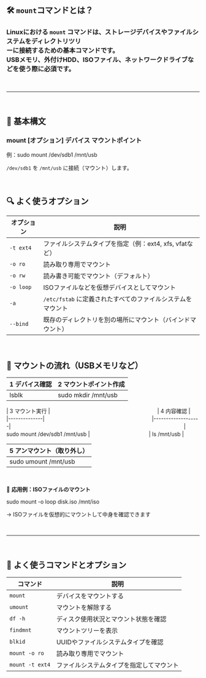 ## 🛠️ **`mount`コマンドとは？**

### Linuxにおける `mount` コマンドは、**ストレージデバイスやファイルシステムをディレクトリツリ<br>ーに接続するための基本コマンド**です。<br>USBメモリ、外付けHDD、ISOファイル、ネットワークドライブなどを使う際に必須です。

<br>

----------------------------

<br>

## 📌 **基本構文**

### mount [オプション] デバイス マウントポイント

例：sudo mount /dev/sdb1 /mnt/usb

`/dev/sdb1` を `/mnt/usb` に接続（マウント）します。

<br>

## 🔍 **よく使うオプション**

| オプション | 説明 |
|-------------|-----------------|
| `-t ext4` | ファイルシステムタイプを指定（例：ext4, xfs, vfatなど）|
| `-o ro` | 読み取り専用でマウント |
| `-o rw` | 読み書き可能でマウント（デフォルト）|
| `-o loop` | ISOファイルなどを仮想デバイスとしてマウント |
| `-a` | `/etc/fstab` に定義されたすべてのファイルシステムをマウント |
| `--bind` | 既存のディレクトリを別の場所にマウント（バインドマウント）|

<br>

## 🧠 **マウントの流れ（USBメモリなど）**

| 1 デバイス確認 | 2 マウントポイント作成 |
|--------|-------------|
| lsblk | sudo mkdir /mnt/usb |



| 3 マウント実行 |　　　　　　　　　　　　　　　　　　　　| 4 内容確認 |　　　　　　　　　　　　
|--------------|　　　　　　　　　　　　　　　　　　　　|-------------------|　　　　　　　　　　　　　　　　　　　　　　　　　　　　　　　　
| sudo mount /dev/sdb1 /mnt/usb |　　　　　　　　　　　| ls /mnt/usb |　　　　　　　　　　　　　　





| 5 アンマウント（取り外し）|
|--------------------|
| sudo umount /mnt/usb |

<br>

🧩 **応用例：ISOファイルのマウント**

sudo mount -o loop disk.iso /mnt/iso

→ ISOファイルを仮想的にマウントして中身を確認できます

<br>

-----------------------------------------

<br>

## 📌 **よく使うコマンドとオプション**

| コマンド | 説明 |
|-------------|--------|
| `mount` | デバイスをマウントする |
| `umount` | マウントを解除する |
| `df -h` | ディスク使用状況とマウント状態を確認 |
| `findmnt` | マウントツリーを表示 |
| `blkid` | UUIDやファイルシステムタイプを確認 |
| `mount -o ro` | 読み取り専用でマウント |
| `mount -t ext4` | ファイルシステムタイプを指定してマウント
